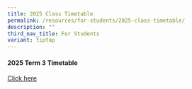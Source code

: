 ```yaml
---
title: 2025 Class Timetable
permalink: /resources/for-students/2025-class-timetable/
description: ""
third_nav_title: For Students
variant: tiptap
---
```

<h4>2025 Term 3 Timetable</h4>
<p><a href="/files/Term_3_Timetable_202506241511_Class_Final.pdf" rel="noopener noreferrer nofollow" target="_blank">Click here</a>
</p>
<p></p>